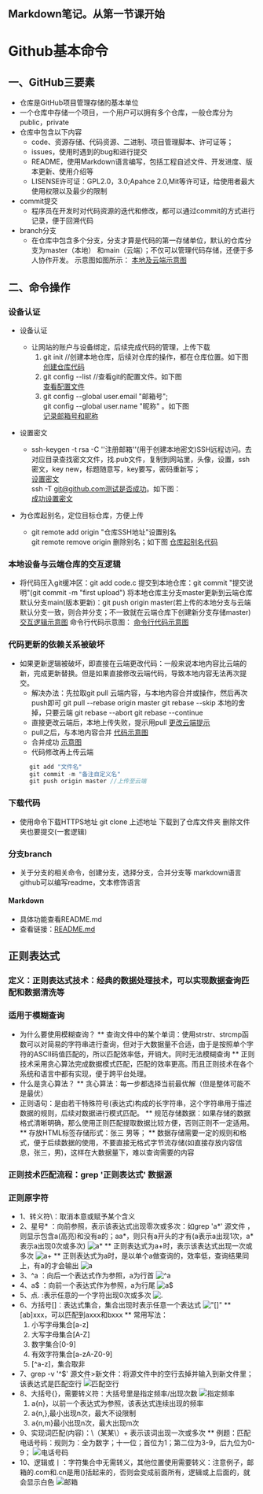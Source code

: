 Markdown笔记。从第一节课开始<br>
---
# Github基本命令

## 一、GitHub三要素
* 仓库是GitHub项目管理存储的基本单位
* 一个仓库中存储一个项目，一个用户可以拥有多个仓库，一般仓库分为public，private
* 仓库中包含以下内容
  * code、资源存储、代码资源、二进制、项目管理脚本、许可证等；
  * issues，使用时遇到的bug和进行提交
  * README，使用Markdown语言编写，包括工程自述文件、开发进度、版本更新、使用介绍等
  * LISENSE许可证：GPL2.0，3.0;Apahce 2.0,Mit等许可证，给使用者最大使用权限以及最少的限制
* commit提交
  * 程序员在开发时对代码资源的迭代和修改，都可以通过commit的方式进行记录，便于回溯代码
* branch分支
  * 在仓库中包含多个分支，分支才算是代码的第一存储单位，默认的仓库分支为master（本地）
  和main（云端）；不仅可以管理代码存储，还便于多人协作开发。
  示意图如图所示：
 [本地及云端示意图](https://picture.gptkong.com/20240608/2156956e5da0074e238196236507e75a70.png)

## 二、命令操作
### 设备认证
* 设备认证
  * 让网站的账户与设备绑定，后续完成代码的管理，上传下载
    1. git init //创建本地仓库，后续对仓库的操作，都在仓库位置。如下图<br>
    [创建仓库代码](https://picture.gptkong.com/20240609/115416cb67672346c393397d03fd142c7f.png)
    2. git config --list  //查看git的配置文件。如下图<br>
       [查看配置文件](https://picture.gptkong.com/20240609/1208825fad7484457b8fe6e641175f777b.png)
    3. git config --global user.email "邮箱号";<br>
       git config --global user.name "昵称" 。如下图<br>
       [记录邮箱号和昵称](https://picture.gptkong.com/20240609/121028098d83464be1aafa4d6dd77fe1d3.png)<br>

* 设置密文
  * ssh-keygen -t  rsa -C ''注册邮箱''(用于创建本地密文)SSH远程访问。去对应目录查找密文文件，找.pub文件，复制到网站里，头像，设置，ssh密文，key new，标题随意写，key要写，密码重新写；<br>
  [设置密文](https://picture.gptkong.com/20240609/1234813c0448f6434ab447c01cd9cf30f6.png)<br>
  ssh -T git@github.com测试是否成功。如下图：<br>
  [成功设置密文](https://picture.gptkong.com/20240609/12370cd7d3ca6f44ada6e0808044b361e9.png)<br>

* 为仓库起别名，定位目标仓库，方便上传
  * git remote add origin "仓库SSH地址"设置别名 <br>
    git remote remove origin 删除别名；如下图
    [仓库起别名代码](https://picture.gptkong.com/20240609/1542cd8674063e48af9b6932be7fbc0ca5.png) <br>
### 本地设备与云端仓库的交互逻辑
* 将代码压入git缓冲区：git add code.c
提交到本地仓库：git commit "提交说明"(git commit -m "first upload")
将本地仓库主分支master更新到云端仓库默认分支main(版本更新)：git push origin master(若上传的本地分支与云端默认分支一致，则合并分支；不一致就在云端仓库下创建新分支存储master)
  [交互逻辑示意图](https://picture.gptkong.com/20240609/1546ba00d0d8b5458bbbf076427d67f989.png)
  命令行代码示意图：
  [命令行代码示意图](https://picture.gptkong.com/20240609/1548bc8e0c82994723ab60abe693b34c21.png)

### 代码更新的依赖关系被破坏
* 如果更新逻辑被破坏，即直接在云端更改代码：一般来说本地内容比云端的新，完成更新替换。但是如果直接修改云端代码，导致本地内容无法再次提交。
  * 解决办法：先拉取git pull 云端内容，与本地内容合并或操作，然后再次push即可
git pull --rebase origin master
git rebase --skip  本地的舍掉，只要云端
git rebase --abort
git rebase --continue
  * 直接更改云端后，本地上传失败，提示用pull
    [更改云端提示](https://picture.gptkong.com/20240609/160376777186354a91a97f452c1b8e167a.png)
  * pull之后，与本地内容合并
    [代码示意图](https://picture.gptkong.com/20240609/16056f7ad8f1924e9f96d2c1d6ea79cdeb.png)
  * 合并成功
    [示意图](https://picture.gptkong.com/20240609/16066a66e7c4204d008087ae04210649cc.png)
  * 代码修改再上传云端
```c
      git add "文件名"
      git commit -m "备注自定义名"
      git push origin master //上传至云端
```
### 下载代码
* 使用命令下载HTTPS地址
git clone 上述地址
下载到了仓库文件夹
删除文件夹也要提交(一套逻辑)

### 分支branch 
* 关于分支的相关命令，创建分支，选择分支，合并分支等
markdown语言
github可以编写readme，文本修饰语言
#### Markdown
* 具体功能查看README.md
* 查看链接：[README.md](https://github.com/daituzi/-/blob/master/README.md "点击访问")

## 正则表达式
### 定义：正则表达式技术：经典的数据处理技术，可以实现数据查询匹配和数据清洗等
### 适用于模糊查询
* 为什么要使用模糊查询？
  ** 查询文件中的某个单词：使用strstr、strcmp函数可以对简易的字符串进行查询，但对于大数据量不合适，由于是按照单个字符的ASCII码值匹配的，所以匹配效率低，开销大。同时无法模糊查询
  ** 正则技术采用贪心算法完成数据模式匹配，匹配的效率更高。而且正则技术在各个系统和语言中都有实现，便于跨平台处理。
* 什么是贪心算法？
  ** 贪心算法：每一步都选择当前最优解（但是整体可能不是最优）
* 正则语句：是由若干特殊符号(表达式)构成的长字符串，这个字符串用于描述数据的规则，后续对数据进行模式匹配。
  ** 规范存储数据：如果存储的数据格式清晰明确，那么使用正则匹配提取数据比较方便，否则正则不一定适用。
  ** 存放HTML标签存储形式：<name>张三</name> <sex>男</sex>等；
  ** 数据存储需要一定的规则和格式，便于后续数据的使用，不要直接无格式字节流存储(如直接存放内容信息，张三，男)，这样在大数据量下，难以查询需要的内容
### 正则技术匹配流程：grep '正则表达式' 数据源
### 正则原字符
* 1、转义符\：取消本意或赋予某个含义
* 2、星号* ：向前参照，表示该表达式出现零次或多次：如grep 'a*' 源文件 ，则显示包含a(高亮)和没有a的；aa*，则只有a开头的才有(a表示a出现1次，a*表示a出现0次或多次)
  ![a*](https://picture.gptkong.com/20240613/1155043978ec434b92bde0c5342b383ce4.png)
  ** 正则表达式为a\+时，表示该表达式出现一次或多次
  ![a\+](https://picture.gptkong.com/20240613/132191615abb6348248200245aa29e68cb.png)
  ** 正则表达式为a时，是以单个a做查询的，效率低，查询结果同上，有a的才会输出
  ![a](https://picture.gptkong.com/20240613/1322f872c7cf2949219f22aefeca14851e.png)
* 3、^a ：向后一个表达式作为参照，a为行首
  ![^a](https://picture.gptkong.com/20240613/1323375aef75704cc7a6a77e2c823b4018.png)
* 4、a$ ：向前一个表达式作为参照，a为行尾
  ![a$](https://picture.gptkong.com/20240613/132357ad2ea7824857955f3e0a4ff11d4c.png)
* 5、点. :表示任意的一个字符出现0次或多次
  ![.](https://picture.gptkong.com/20240613/1324034552b68b4900a3fa6a0d7adbbdf2.png)
* 6、方括号[]：表达式集合，集合出现时表示任意一个表达式
  !["[]"](https://picture.gptkong.com/20240613/1324f02455779c4bef82d84fb736c4d932.png)
  ** [ab]xxx，可以匹配到axxx和bxxx
  ** 常用写法：
  1. 小写字母集合[a-z]
  2. 大写字母集合[A-Z]
  3. 数字集合[0-9]
  4. 有效字符集合[a-zA-Z0-9]
  5. [^a-z]，集合取非
* 7、grep -v '^$' 源文件>新文件：将源文件中的空行去掉并输入到新文件里；该表达式是匹配空行
  ![匹配空行](https://picture.gptkong.com/20240613/132549e1b209db45138d6b914d1da6f524.png)
* 8、大括号\{\}，需要转义符：大括号里是指定频率/出现次数
  ![指定频率](https://picture.gptkong.com/20240613/1326116f8f53354c86b10909e0b30b0303.png)
  1. a{n}，以前一个表达式为参照，该表达式连续出现的频率
  2. a{n,},最小出现n次，最大不设限制
  3. a{n,m}最小出现n次，最大出现m次
* 9、实现词匹配(内容)：\（某某\）\+   表示该词出现一次或多次
  ** 例题：匹配电话号码：规则为：全为数字；十一位；首位为1；第二位为3-9，后九位为0-9；
  ![电话号码](https://picture.gptkong.com/20240613/13278ae1cc837c423d9348cdddb85d97f0.png)
* 10、逻辑或丨：字符集合中无需转义，其他位置使用需要转义：注意例子，邮箱的.com和.cn是用()括起来的，否则会变成前面所有，逻辑或上后面的，就会显示白色
  ![邮箱](https://picture.gptkong.com/20240613/13295c7ec2baf04a67a2b7555154890072.png)
